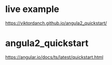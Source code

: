 # live example
https://viktordanch.github.io/angula2_quickstart/
# angula2_quickstart
https://angular.io/docs/ts/latest/quickstart.html
